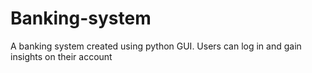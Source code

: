 # Banking-system
 A banking system created using python GUI. Users can log in and gain insights on their account
